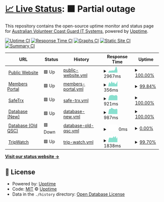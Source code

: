 # [📈 Live Status](https://demo.upptime.js.org): <!--live status--> **🟧 Partial outage**

This repository contains the open-source uptime monitor and status page for [Australian Volunteer Coast Guard IT Systems](https://coastguard.com.au), powered by [Upptime](https://github.com/upptime/upptime).

[![Uptime CI](https://github.com/avcga/uptime/workflows/Uptime%20CI/badge.svg)](https://github.com/avcga/uptime/actions?query=workflow%3A%22Uptime+CI%22)
[![Response Time CI](https://github.com/avcga/uptime/workflows/Response%20Time%20CI/badge.svg)](https://github.com/avcga/uptime/actions?query=workflow%3A%22Response+Time+CI%22)
[![Graphs CI](https://github.com/avcga/uptime/workflows/Graphs%20CI/badge.svg)](https://github.com/avcga/uptime/actions?query=workflow%3A%22Graphs+CI%22)
[![Static Site CI](https://github.com/avcga/uptime/workflows/Static%20Site%20CI/badge.svg)](https://github.com/avcga/uptime/actions?query=workflow%3A%22Static+Site+CI%22)
[![Summary CI](https://github.com/avcga/uptime/workflows/Summary%20CI/badge.svg)](https://github.com/avcga/uptime/actions?query=workflow%3A%22Summary+CI%22)

<!--start: status pages-->
<!-- This summary is generated by Upptime (https://github.com/upptime/upptime) -->
<!-- Do not edit this manually, your changes will be overwritten -->
<!-- prettier-ignore -->
| URL | Status | History | Response Time | Uptime |
| --- | ------ | ------- | ------------- | ------ |
| <img alt="" src="https://icons.duckduckgo.com/ip3/coastguard.com.au.ico" height="13"> [Public Website](https://coastguard.com.au) | 🟩 Up | [public-website.yml](https://github.com/avcga/uptime/commits/HEAD/history/public-website.yml) | <details><summary><img alt="Response time graph" src="./graphs/public-website/response-time-week.png" height="20"> 2967ms</summary><br><a href="https://status.coastguard.com.au/history/public-website"><img alt="Response time 2894" src="https://img.shields.io/endpoint?url=https%3A%2F%2Fraw.githubusercontent.com%2Favcga%2Fuptime%2FHEAD%2Fapi%2Fpublic-website%2Fresponse-time.json"></a><br><a href="https://status.coastguard.com.au/history/public-website"><img alt="24-hour response time 2173" src="https://img.shields.io/endpoint?url=https%3A%2F%2Fraw.githubusercontent.com%2Favcga%2Fuptime%2FHEAD%2Fapi%2Fpublic-website%2Fresponse-time-day.json"></a><br><a href="https://status.coastguard.com.au/history/public-website"><img alt="7-day response time 2967" src="https://img.shields.io/endpoint?url=https%3A%2F%2Fraw.githubusercontent.com%2Favcga%2Fuptime%2FHEAD%2Fapi%2Fpublic-website%2Fresponse-time-week.json"></a><br><a href="https://status.coastguard.com.au/history/public-website"><img alt="30-day response time 3111" src="https://img.shields.io/endpoint?url=https%3A%2F%2Fraw.githubusercontent.com%2Favcga%2Fuptime%2FHEAD%2Fapi%2Fpublic-website%2Fresponse-time-month.json"></a><br><a href="https://status.coastguard.com.au/history/public-website"><img alt="1-year response time 2956" src="https://img.shields.io/endpoint?url=https%3A%2F%2Fraw.githubusercontent.com%2Favcga%2Fuptime%2FHEAD%2Fapi%2Fpublic-website%2Fresponse-time-year.json"></a></details> | <details><summary><a href="https://status.coastguard.com.au/history/public-website">100.00%</a></summary><a href="https://status.coastguard.com.au/history/public-website"><img alt="All-time uptime 99.88%" src="https://img.shields.io/endpoint?url=https%3A%2F%2Fraw.githubusercontent.com%2Favcga%2Fuptime%2FHEAD%2Fapi%2Fpublic-website%2Fuptime.json"></a><br><a href="https://status.coastguard.com.au/history/public-website"><img alt="24-hour uptime 100.00%" src="https://img.shields.io/endpoint?url=https%3A%2F%2Fraw.githubusercontent.com%2Favcga%2Fuptime%2FHEAD%2Fapi%2Fpublic-website%2Fuptime-day.json"></a><br><a href="https://status.coastguard.com.au/history/public-website"><img alt="7-day uptime 100.00%" src="https://img.shields.io/endpoint?url=https%3A%2F%2Fraw.githubusercontent.com%2Favcga%2Fuptime%2FHEAD%2Fapi%2Fpublic-website%2Fuptime-week.json"></a><br><a href="https://status.coastguard.com.au/history/public-website"><img alt="30-day uptime 99.90%" src="https://img.shields.io/endpoint?url=https%3A%2F%2Fraw.githubusercontent.com%2Favcga%2Fuptime%2FHEAD%2Fapi%2Fpublic-website%2Fuptime-month.json"></a><br><a href="https://status.coastguard.com.au/history/public-website"><img alt="1-year uptime 99.44%" src="https://img.shields.io/endpoint?url=https%3A%2F%2Fraw.githubusercontent.com%2Favcga%2Fuptime%2FHEAD%2Fapi%2Fpublic-website%2Fuptime-year.json"></a></details>
| <img alt="" src="https://icons.duckduckgo.com/ip3/portal.coastguard.com.au.ico" height="13"> [Members Portal](https://portal.coastguard.com.au) | 🟩 Up | [members-portal.yml](https://github.com/avcga/uptime/commits/HEAD/history/members-portal.yml) | <details><summary><img alt="Response time graph" src="./graphs/members-portal/response-time-week.png" height="20"> 356ms</summary><br><a href="https://status.coastguard.com.au/history/members-portal"><img alt="Response time 380" src="https://img.shields.io/endpoint?url=https%3A%2F%2Fraw.githubusercontent.com%2Favcga%2Fuptime%2FHEAD%2Fapi%2Fmembers-portal%2Fresponse-time.json"></a><br><a href="https://status.coastguard.com.au/history/members-portal"><img alt="24-hour response time 516" src="https://img.shields.io/endpoint?url=https%3A%2F%2Fraw.githubusercontent.com%2Favcga%2Fuptime%2FHEAD%2Fapi%2Fmembers-portal%2Fresponse-time-day.json"></a><br><a href="https://status.coastguard.com.au/history/members-portal"><img alt="7-day response time 356" src="https://img.shields.io/endpoint?url=https%3A%2F%2Fraw.githubusercontent.com%2Favcga%2Fuptime%2FHEAD%2Fapi%2Fmembers-portal%2Fresponse-time-week.json"></a><br><a href="https://status.coastguard.com.au/history/members-portal"><img alt="30-day response time 387" src="https://img.shields.io/endpoint?url=https%3A%2F%2Fraw.githubusercontent.com%2Favcga%2Fuptime%2FHEAD%2Fapi%2Fmembers-portal%2Fresponse-time-month.json"></a><br><a href="https://status.coastguard.com.au/history/members-portal"><img alt="1-year response time 389" src="https://img.shields.io/endpoint?url=https%3A%2F%2Fraw.githubusercontent.com%2Favcga%2Fuptime%2FHEAD%2Fapi%2Fmembers-portal%2Fresponse-time-year.json"></a></details> | <details><summary><a href="https://status.coastguard.com.au/history/members-portal">99.84%</a></summary><a href="https://status.coastguard.com.au/history/members-portal"><img alt="All-time uptime 87.92%" src="https://img.shields.io/endpoint?url=https%3A%2F%2Fraw.githubusercontent.com%2Favcga%2Fuptime%2FHEAD%2Fapi%2Fmembers-portal%2Fuptime.json"></a><br><a href="https://status.coastguard.com.au/history/members-portal"><img alt="24-hour uptime 100.00%" src="https://img.shields.io/endpoint?url=https%3A%2F%2Fraw.githubusercontent.com%2Favcga%2Fuptime%2FHEAD%2Fapi%2Fmembers-portal%2Fuptime-day.json"></a><br><a href="https://status.coastguard.com.au/history/members-portal"><img alt="7-day uptime 99.84%" src="https://img.shields.io/endpoint?url=https%3A%2F%2Fraw.githubusercontent.com%2Favcga%2Fuptime%2FHEAD%2Fapi%2Fmembers-portal%2Fuptime-week.json"></a><br><a href="https://status.coastguard.com.au/history/members-portal"><img alt="30-day uptime 99.96%" src="https://img.shields.io/endpoint?url=https%3A%2F%2Fraw.githubusercontent.com%2Favcga%2Fuptime%2FHEAD%2Fapi%2Fmembers-portal%2Fuptime-month.json"></a><br><a href="https://status.coastguard.com.au/history/members-portal"><img alt="1-year uptime 87.24%" src="https://img.shields.io/endpoint?url=https%3A%2F%2Fraw.githubusercontent.com%2Favcga%2Fuptime%2FHEAD%2Fapi%2Fmembers-portal%2Fuptime-year.json"></a></details>
| <img alt="" src="https://icons.duckduckgo.com/ip3/safetrx.coastguard.com.au.ico" height="13"> [SafeTrx](https://safetrx.coastguard.com.au) | 🟩 Up | [safe-trx.yml](https://github.com/avcga/uptime/commits/HEAD/history/safe-trx.yml) | <details><summary><img alt="Response time graph" src="./graphs/safe-trx/response-time-week.png" height="20"> 921ms</summary><br><a href="https://status.coastguard.com.au/history/safe-trx"><img alt="Response time 897" src="https://img.shields.io/endpoint?url=https%3A%2F%2Fraw.githubusercontent.com%2Favcga%2Fuptime%2FHEAD%2Fapi%2Fsafe-trx%2Fresponse-time.json"></a><br><a href="https://status.coastguard.com.au/history/safe-trx"><img alt="24-hour response time 778" src="https://img.shields.io/endpoint?url=https%3A%2F%2Fraw.githubusercontent.com%2Favcga%2Fuptime%2FHEAD%2Fapi%2Fsafe-trx%2Fresponse-time-day.json"></a><br><a href="https://status.coastguard.com.au/history/safe-trx"><img alt="7-day response time 921" src="https://img.shields.io/endpoint?url=https%3A%2F%2Fraw.githubusercontent.com%2Favcga%2Fuptime%2FHEAD%2Fapi%2Fsafe-trx%2Fresponse-time-week.json"></a><br><a href="https://status.coastguard.com.au/history/safe-trx"><img alt="30-day response time 890" src="https://img.shields.io/endpoint?url=https%3A%2F%2Fraw.githubusercontent.com%2Favcga%2Fuptime%2FHEAD%2Fapi%2Fsafe-trx%2Fresponse-time-month.json"></a><br><a href="https://status.coastguard.com.au/history/safe-trx"><img alt="1-year response time 897" src="https://img.shields.io/endpoint?url=https%3A%2F%2Fraw.githubusercontent.com%2Favcga%2Fuptime%2FHEAD%2Fapi%2Fsafe-trx%2Fresponse-time-year.json"></a></details> | <details><summary><a href="https://status.coastguard.com.au/history/safe-trx">100.00%</a></summary><a href="https://status.coastguard.com.au/history/safe-trx"><img alt="All-time uptime 99.97%" src="https://img.shields.io/endpoint?url=https%3A%2F%2Fraw.githubusercontent.com%2Favcga%2Fuptime%2FHEAD%2Fapi%2Fsafe-trx%2Fuptime.json"></a><br><a href="https://status.coastguard.com.au/history/safe-trx"><img alt="24-hour uptime 100.00%" src="https://img.shields.io/endpoint?url=https%3A%2F%2Fraw.githubusercontent.com%2Favcga%2Fuptime%2FHEAD%2Fapi%2Fsafe-trx%2Fuptime-day.json"></a><br><a href="https://status.coastguard.com.au/history/safe-trx"><img alt="7-day uptime 100.00%" src="https://img.shields.io/endpoint?url=https%3A%2F%2Fraw.githubusercontent.com%2Favcga%2Fuptime%2FHEAD%2Fapi%2Fsafe-trx%2Fuptime-week.json"></a><br><a href="https://status.coastguard.com.au/history/safe-trx"><img alt="30-day uptime 100.00%" src="https://img.shields.io/endpoint?url=https%3A%2F%2Fraw.githubusercontent.com%2Favcga%2Fuptime%2FHEAD%2Fapi%2Fsafe-trx%2Fuptime-month.json"></a><br><a href="https://status.coastguard.com.au/history/safe-trx"><img alt="1-year uptime 100.00%" src="https://img.shields.io/endpoint?url=https%3A%2F%2Fraw.githubusercontent.com%2Favcga%2Fuptime%2FHEAD%2Fapi%2Fsafe-trx%2Fuptime-year.json"></a></details>
| <img alt="" src="https://icons.duckduckgo.com/ip3/database.coastguard.com.au.ico" height="13"> [Database (New)](https://database.coastguard.com.au) | 🟩 Up | [database-new.yml](https://github.com/avcga/uptime/commits/HEAD/history/database-new.yml) | <details><summary><img alt="Response time graph" src="./graphs/database-new/response-time-week.png" height="20"> 987ms</summary><br><a href="https://status.coastguard.com.au/history/database-new"><img alt="Response time 950" src="https://img.shields.io/endpoint?url=https%3A%2F%2Fraw.githubusercontent.com%2Favcga%2Fuptime%2FHEAD%2Fapi%2Fdatabase-new%2Fresponse-time.json"></a><br><a href="https://status.coastguard.com.au/history/database-new"><img alt="24-hour response time 879" src="https://img.shields.io/endpoint?url=https%3A%2F%2Fraw.githubusercontent.com%2Favcga%2Fuptime%2FHEAD%2Fapi%2Fdatabase-new%2Fresponse-time-day.json"></a><br><a href="https://status.coastguard.com.au/history/database-new"><img alt="7-day response time 987" src="https://img.shields.io/endpoint?url=https%3A%2F%2Fraw.githubusercontent.com%2Favcga%2Fuptime%2FHEAD%2Fapi%2Fdatabase-new%2Fresponse-time-week.json"></a><br><a href="https://status.coastguard.com.au/history/database-new"><img alt="30-day response time 974" src="https://img.shields.io/endpoint?url=https%3A%2F%2Fraw.githubusercontent.com%2Favcga%2Fuptime%2FHEAD%2Fapi%2Fdatabase-new%2Fresponse-time-month.json"></a><br><a href="https://status.coastguard.com.au/history/database-new"><img alt="1-year response time 957" src="https://img.shields.io/endpoint?url=https%3A%2F%2Fraw.githubusercontent.com%2Favcga%2Fuptime%2FHEAD%2Fapi%2Fdatabase-new%2Fresponse-time-year.json"></a></details> | <details><summary><a href="https://status.coastguard.com.au/history/database-new">100.00%</a></summary><a href="https://status.coastguard.com.au/history/database-new"><img alt="All-time uptime 99.94%" src="https://img.shields.io/endpoint?url=https%3A%2F%2Fraw.githubusercontent.com%2Favcga%2Fuptime%2FHEAD%2Fapi%2Fdatabase-new%2Fuptime.json"></a><br><a href="https://status.coastguard.com.au/history/database-new"><img alt="24-hour uptime 100.00%" src="https://img.shields.io/endpoint?url=https%3A%2F%2Fraw.githubusercontent.com%2Favcga%2Fuptime%2FHEAD%2Fapi%2Fdatabase-new%2Fuptime-day.json"></a><br><a href="https://status.coastguard.com.au/history/database-new"><img alt="7-day uptime 100.00%" src="https://img.shields.io/endpoint?url=https%3A%2F%2Fraw.githubusercontent.com%2Favcga%2Fuptime%2FHEAD%2Fapi%2Fdatabase-new%2Fuptime-week.json"></a><br><a href="https://status.coastguard.com.au/history/database-new"><img alt="30-day uptime 99.91%" src="https://img.shields.io/endpoint?url=https%3A%2F%2Fraw.githubusercontent.com%2Favcga%2Fuptime%2FHEAD%2Fapi%2Fdatabase-new%2Fuptime-month.json"></a><br><a href="https://status.coastguard.com.au/history/database-new"><img alt="1-year uptime 99.93%" src="https://img.shields.io/endpoint?url=https%3A%2F%2Fraw.githubusercontent.com%2Favcga%2Fuptime%2FHEAD%2Fapi%2Fdatabase-new%2Fuptime-year.json"></a></details>
| <img alt="" src="https://icons.duckduckgo.com/ip3/database-qsc.coastguard.com.au.ico" height="13"> [Database (Old QSC)](https://database-qsc.coastguard.com.au) | 🟥 Down | [database-old-qsc.yml](https://github.com/avcga/uptime/commits/HEAD/history/database-old-qsc.yml) | <details><summary><img alt="Response time graph" src="./graphs/database-old-qsc/response-time-week.png" height="20"> 0ms</summary><br><a href="https://status.coastguard.com.au/history/database-old-qsc"><img alt="Response time 859" src="https://img.shields.io/endpoint?url=https%3A%2F%2Fraw.githubusercontent.com%2Favcga%2Fuptime%2FHEAD%2Fapi%2Fdatabase-old-qsc%2Fresponse-time.json"></a><br><a href="https://status.coastguard.com.au/history/database-old-qsc"><img alt="24-hour response time 0" src="https://img.shields.io/endpoint?url=https%3A%2F%2Fraw.githubusercontent.com%2Favcga%2Fuptime%2FHEAD%2Fapi%2Fdatabase-old-qsc%2Fresponse-time-day.json"></a><br><a href="https://status.coastguard.com.au/history/database-old-qsc"><img alt="7-day response time 0" src="https://img.shields.io/endpoint?url=https%3A%2F%2Fraw.githubusercontent.com%2Favcga%2Fuptime%2FHEAD%2Fapi%2Fdatabase-old-qsc%2Fresponse-time-week.json"></a><br><a href="https://status.coastguard.com.au/history/database-old-qsc"><img alt="30-day response time 0" src="https://img.shields.io/endpoint?url=https%3A%2F%2Fraw.githubusercontent.com%2Favcga%2Fuptime%2FHEAD%2Fapi%2Fdatabase-old-qsc%2Fresponse-time-month.json"></a><br><a href="https://status.coastguard.com.au/history/database-old-qsc"><img alt="1-year response time 866" src="https://img.shields.io/endpoint?url=https%3A%2F%2Fraw.githubusercontent.com%2Favcga%2Fuptime%2FHEAD%2Fapi%2Fdatabase-old-qsc%2Fresponse-time-year.json"></a></details> | <details><summary><a href="https://status.coastguard.com.au/history/database-old-qsc">0.00%</a></summary><a href="https://status.coastguard.com.au/history/database-old-qsc"><img alt="All-time uptime 73.56%" src="https://img.shields.io/endpoint?url=https%3A%2F%2Fraw.githubusercontent.com%2Favcga%2Fuptime%2FHEAD%2Fapi%2Fdatabase-old-qsc%2Fuptime.json"></a><br><a href="https://status.coastguard.com.au/history/database-old-qsc"><img alt="24-hour uptime 0.00%" src="https://img.shields.io/endpoint?url=https%3A%2F%2Fraw.githubusercontent.com%2Favcga%2Fuptime%2FHEAD%2Fapi%2Fdatabase-old-qsc%2Fuptime-day.json"></a><br><a href="https://status.coastguard.com.au/history/database-old-qsc"><img alt="7-day uptime 0.00%" src="https://img.shields.io/endpoint?url=https%3A%2F%2Fraw.githubusercontent.com%2Favcga%2Fuptime%2FHEAD%2Fapi%2Fdatabase-old-qsc%2Fuptime-week.json"></a><br><a href="https://status.coastguard.com.au/history/database-old-qsc"><img alt="30-day uptime 1.38%" src="https://img.shields.io/endpoint?url=https%3A%2F%2Fraw.githubusercontent.com%2Favcga%2Fuptime%2FHEAD%2Fapi%2Fdatabase-old-qsc%2Fuptime-month.json"></a><br><a href="https://status.coastguard.com.au/history/database-old-qsc"><img alt="1-year uptime 63.13%" src="https://img.shields.io/endpoint?url=https%3A%2F%2Fraw.githubusercontent.com%2Favcga%2Fuptime%2FHEAD%2Fapi%2Fdatabase-old-qsc%2Fuptime-year.json"></a></details>
| <img alt="" src="https://icons.duckduckgo.com/ip3/tripwatch.coastguard.com.au.ico" height="13"> [TripWatch](https://tripwatch.coastguard.com.au) | 🟩 Up | [trip-watch.yml](https://github.com/avcga/uptime/commits/HEAD/history/trip-watch.yml) | <details><summary><img alt="Response time graph" src="./graphs/trip-watch/response-time-week.png" height="20"> 1838ms</summary><br><a href="https://status.coastguard.com.au/history/trip-watch"><img alt="Response time 1798" src="https://img.shields.io/endpoint?url=https%3A%2F%2Fraw.githubusercontent.com%2Favcga%2Fuptime%2FHEAD%2Fapi%2Ftrip-watch%2Fresponse-time.json"></a><br><a href="https://status.coastguard.com.au/history/trip-watch"><img alt="24-hour response time 1788" src="https://img.shields.io/endpoint?url=https%3A%2F%2Fraw.githubusercontent.com%2Favcga%2Fuptime%2FHEAD%2Fapi%2Ftrip-watch%2Fresponse-time-day.json"></a><br><a href="https://status.coastguard.com.au/history/trip-watch"><img alt="7-day response time 1838" src="https://img.shields.io/endpoint?url=https%3A%2F%2Fraw.githubusercontent.com%2Favcga%2Fuptime%2FHEAD%2Fapi%2Ftrip-watch%2Fresponse-time-week.json"></a><br><a href="https://status.coastguard.com.au/history/trip-watch"><img alt="30-day response time 1765" src="https://img.shields.io/endpoint?url=https%3A%2F%2Fraw.githubusercontent.com%2Favcga%2Fuptime%2FHEAD%2Fapi%2Ftrip-watch%2Fresponse-time-month.json"></a><br><a href="https://status.coastguard.com.au/history/trip-watch"><img alt="1-year response time 1841" src="https://img.shields.io/endpoint?url=https%3A%2F%2Fraw.githubusercontent.com%2Favcga%2Fuptime%2FHEAD%2Fapi%2Ftrip-watch%2Fresponse-time-year.json"></a></details> | <details><summary><a href="https://status.coastguard.com.au/history/trip-watch">99.70%</a></summary><a href="https://status.coastguard.com.au/history/trip-watch"><img alt="All-time uptime 99.95%" src="https://img.shields.io/endpoint?url=https%3A%2F%2Fraw.githubusercontent.com%2Favcga%2Fuptime%2FHEAD%2Fapi%2Ftrip-watch%2Fuptime.json"></a><br><a href="https://status.coastguard.com.au/history/trip-watch"><img alt="24-hour uptime 97.93%" src="https://img.shields.io/endpoint?url=https%3A%2F%2Fraw.githubusercontent.com%2Favcga%2Fuptime%2FHEAD%2Fapi%2Ftrip-watch%2Fuptime-day.json"></a><br><a href="https://status.coastguard.com.au/history/trip-watch"><img alt="7-day uptime 99.70%" src="https://img.shields.io/endpoint?url=https%3A%2F%2Fraw.githubusercontent.com%2Favcga%2Fuptime%2FHEAD%2Fapi%2Ftrip-watch%2Fuptime-week.json"></a><br><a href="https://status.coastguard.com.au/history/trip-watch"><img alt="30-day uptime 99.85%" src="https://img.shields.io/endpoint?url=https%3A%2F%2Fraw.githubusercontent.com%2Favcga%2Fuptime%2FHEAD%2Fapi%2Ftrip-watch%2Fuptime-month.json"></a><br><a href="https://status.coastguard.com.au/history/trip-watch"><img alt="1-year uptime 99.97%" src="https://img.shields.io/endpoint?url=https%3A%2F%2Fraw.githubusercontent.com%2Favcga%2Fuptime%2FHEAD%2Fapi%2Ftrip-watch%2Fuptime-year.json"></a></details>

<!--end: status pages-->

[**Visit our status website →**](https://status.coastguard.com.au)

## 📄 License

- Powered by: [Upptime](https://github.com/upptime/upptime)
- Code: [MIT](./LICENSE) © [Upptime](https://upptime.js.org)
- Data in the `./history` directory: [Open Database License](https://opendatacommons.org/licenses/odbl/1-0/)

